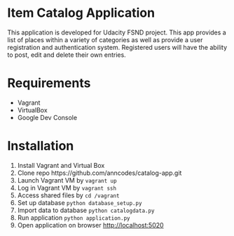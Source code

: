 # Item Catalog Application
This application is developed for Udacity FSND project.  This app provides a list of places within a variety of categories as well as provide a user registration and authentication system.  Registered users will have the ability to post, edit and delete their own entries.

# Requirements
<ul>
	<li>Vagrant</li>
	<li>VirtualBox</li>
	<li>Google Dev Console</li>
</ul>

# Installation
<ol>
	<li>Install Vagrant and Virtual Box</li>
	<li>Clone repo https://github.com/anncodes/catalog-app.git</li>
	<li>Launch Vagrant VM by <code>vagrant up</code></li>
	<li>Log in Vagrant VM by <code>vagrant ssh</code></li>
	<li>Access shared files by <code>cd /vagrant</code></li>
	<li>Set up database <code>python database_setup.py</code></li>
	<li>Import data to database <code>python catalogdata.py</code></li>
	<li>Run application <code>python application.py</code></li>
	<li>Open application on browser <a href="http://localhost:5020">http://localhost:5020</a></li>
</ol>

